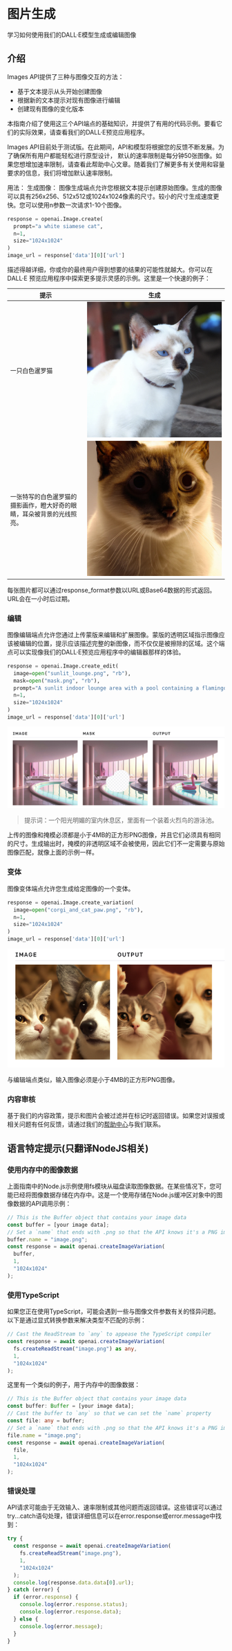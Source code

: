 # 图片生成

学习如何使用我们的DALL·E模型生成或编辑图像

## 介绍

&#x20;Images API提供了三种与图像交互的方法：

* 基于文本提示从头开始创建图像
* 根据新的文本提示对现有图像进行编辑
* 创建现有图像的变化版本

本指南介绍了使用这三个API端点的基础知识，并提供了有用的代码示例。要看它们的实际效果，请查看我们的DALL·E预览应用程序。

Images API目前处于测试版。在此期间，API和模型将根据您的反馈不断发展。为了确保所有用户都能轻松进行原型设计， 默认的速率限制是每分钟50张图像。如果您想增加速率限制，请查看此帮助中心文章。随着我们了解更多有关使用和容量要求的信息，我们将增加默认速率限制。

用法： 生成图像： 图像生成端点允许您根据文本提示创建原始图像。生成的图像可以具有256x256、512x512或1024x1024像素的尺寸。较小的尺寸生成速度更快。您可以使用n参数一次请求1-10个图像。

```python
response = openai.Image.create(
  prompt="a white siamese cat",
  n=1,
  size="1024x1024"
)
image_url = response['data'][0]['url']
```

描述得越详细，你或你的最终用户得到想要的结果的可能性就越大。你可以在 DALL·E 预览应用程序中探索更多提示灵感的示例。这里是一个快速的例子：

| 提示                                  | 生成                                          |
| ----------------------------------- | ------------------------------------------- |
| 一只白色暹罗猫                             | ![](<../.gitbook/assets/image (1).png>)     |
| 一张特写的白色暹罗猫的摄影画作，瞪大好奇的眼睛，耳朵被背景的光线照亮。 | ![](<../.gitbook/assets/image (5) (2).png>) |

每张图片都可以通过response\_format参数以URL或Base64数据的形式返回。URL会在一小时后过期。

### 编辑&#x20;

图像编辑端点允许您通过上传蒙版来编辑和扩展图像。蒙版的透明区域指示图像应该被编辑的位置，提示应该描述完整的新图像，而不仅仅是被擦除的区域。这个端点可以实现像我们的DALL·E预览应用程序中的编辑器那样的体验。

```python
response = openai.Image.create_edit(
  image=open("sunlit_lounge.png", "rb"),
  mask=open("mask.png", "rb"),
  prompt="A sunlit indoor lounge area with a pool containing a flamingo",
  n=1,
  size="1024x1024"
)
image_url = response['data'][0]['url']
```

![](<../.gitbook/assets/image (14).png>)

> 提示词：一个阳光明媚的室内休息区，里面有一个装着火烈鸟的游泳池。

上传的图像和掩模必须都是小于4MB的正方形PNG图像，并且它们必须具有相同的尺寸。生成输出时，掩模的非透明区域不会被使用，因此它们不一定需要与原始图像匹配，就像上面的示例一样。

### 变体&#x20;

图像变体端点允许您生成给定图像的一个变体。

```python
response = openai.Image.create_variation(
  image=open("corgi_and_cat_paw.png", "rb"),
  n=1,
  size="1024x1024"
)
image_url = response['data'][0]['url']
```

![](<../.gitbook/assets/image (13).png>)

与编辑端点类似，输入图像必须是小于4MB的正方形PNG图像。

### 内容审核&#x20;

基于我们的内容政策，提示和图片会被过滤并在标记时返回错误。如果您对误报或相关问题有任何反馈，请通过我们的[帮助中心](https://help.openai.com/)与我们联系。

## 语言特定提示(只翻译NodeJS相关)

### 使用内存中的图像数据&#x20;

上面指南中的Node.js示例使用fs模块从磁盘读取图像数据。在某些情况下，您可能已经将图像数据存储在内存中。这是一个使用存储在Node.js缓冲区对象中的图像数据的API调用示例：

```javascript
// This is the Buffer object that contains your image data
const buffer = [your image data];
// Set a `name` that ends with .png so that the API knows it's a PNG image
buffer.name = "image.png";
const response = await openai.createImageVariation(
  buffer,
  1,
  "1024x1024"
);
```

### 使用TypeScript

如果您正在使用TypeScript，可能会遇到一些与图像文件参数有关的怪异问题。以下是通过显式转换参数来解决类型不匹配的示例：

```typescript
// Cast the ReadStream to `any` to appease the TypeScript compiler
const response = await openai.createImageVariation(
  fs.createReadStream("image.png") as any,
  1,
  "1024x1024"
);
```

这里有一个类似的例子，用于内存中的图像数据：

```typescript
// This is the Buffer object that contains your image data
const buffer: Buffer = [your image data];
// Cast the buffer to `any` so that we can set the `name` property
const file: any = buffer;
// Set a `name` that ends with .png so that the API knows it's a PNG image
file.name = "image.png";
const response = await openai.createImageVariation(
  file,
  1,
  "1024x1024"
);
```

### 错误处理

API请求可能由于无效输入、速率限制或其他问题而返回错误。这些错误可以通过try...catch语句处理，错误详细信息可以在error.response或error.message中找到：

```typescript
try {
  const response = await openai.createImageVariation(
    fs.createReadStream("image.png"),
    1,
    "1024x1024"
  );
  console.log(response.data.data[0].url);
} catch (error) {
  if (error.response) {
    console.log(error.response.status);
    console.log(error.response.data);
  } else {
    console.log(error.message);
  }
}
```
